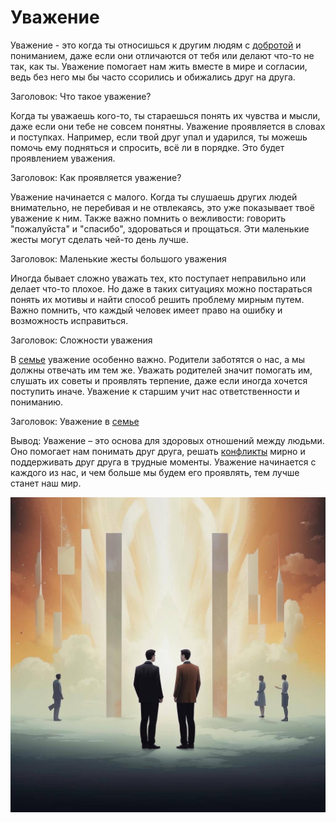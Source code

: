 # Уважение

Уважение - это когда ты относишься к другим людям с [добротой](./доброта.md) и пониманием, даже если они отличаются от тебя или делают что-то не так, как ты. Уважение помогает нам жить вместе в мире и согласии, ведь без него мы бы часто ссорились и обижались друг на друга.

Заголовок: Что такое уважение?

Когда ты уважаешь кого-то, ты стараешься понять их чувства и мысли, даже если они тебе не совсем понятны. Уважение проявляется в словах и поступках. Например, если твой друг упал и ударился, ты можешь помочь ему подняться и спросить, всё ли в порядке. Это будет проявлением уважения.

Заголовок: Как проявляется уважение?

Уважение начинается с малого. Когда ты слушаешь других людей внимательно, не перебивая и не отвлекаясь, это уже показывает твоё уважение к ним. Также важно помнить о вежливости: говорить "пожалуйста" и "спасибо", здороваться и прощаться. Эти маленькие жесты могут сделать чей-то день лучше.

Заголовок: Маленькие жесты большого уважения

Иногда бывает сложно уважать тех, кто поступает неправильно или делает что-то плохое. Но даже в таких ситуациях можно постараться понять их мотивы и найти способ решить проблему мирным путем. Важно помнить, что каждый человек имеет право на ошибку и возможность исправиться.

Заголовок: Сложности уважения

В [семье](./семья.md) уважение особенно важно. Родители заботятся о нас, а мы должны отвечать им тем же. Уважать родителей значит помогать им, слушать их советы и проявлять терпение, даже если иногда хочется поступить иначе. Уважение к старшим учит нас ответственности и пониманию.

Заголовок: Уважение в [семье](./семья.md)

Вывод: Уважение – это основа для здоровых отношений между людьми. Оно помогает нам понимать друг друга, решать [конфликты](./конфликты.md) мирно и поддерживать друг друга в трудные моменты. Уважение начинается с каждого из нас, и чем больше мы будем его проявлять, тем лучше станет наш мир.

![уважение](уважение.jpg)